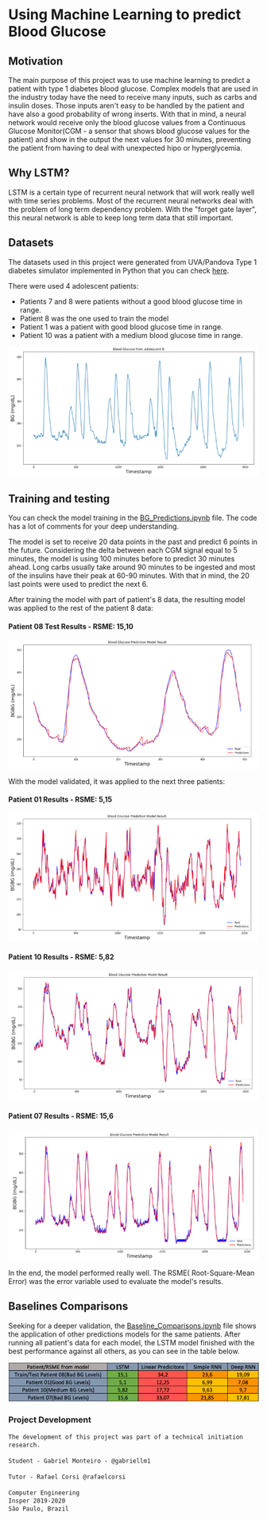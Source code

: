 # Using Machine Learning to predict Blood Glucose

## Motivation

  The main purpose of this project was to use machine learning to predict a patient with type 1 diabetes blood glucose.
Complex models that are used in the industry today have the need to receive many inputs, such as carbs and insulin doses.
Those inputs aren't easy to be handled by the patient and have also a good probability of wrong inserts. With that in mind,
a neural network would receive only the blood glucose values from a Continuous Glucose Monitor(CGM - a sensor that shows blood
glucose values for the patient) and show in the output the next values for 30 minutes, preventing the patient from having
to deal with unexpected hipo or hyperglycemia.


## Why LSTM?

LSTM is a certain type of recurrent neural network that will work really well with time series problems. Most of the recurrent
neural networks deal with the problem of long term dependency problem. With the "forget gate layer", this neural network is
able to keep long term data that still important.

## Datasets

The datasets used in this project were generated from UVA/Pandova Type 1 diabetes simulator implemented in Python that you 
can check [here](https://github.com/jxx123/simglucose).

There were used 4 adolescent patients:
  - Patients 7 and 8 were patients without a good blood glucose time in range.
  - Patient 8 was the one used to train the model
  - Patient 1 was a patient with good blood glucose time in range.
  - Patient 10 was a patient with a medium blood glucose time in range.

![alt text](https://github.com/gabriellm1/LSTM_Predicting_BloodGlucose/blob/master/imgs/BGs.png)

## Training and testing

You can check the model training in the [BG_Predictions.ipynb](https://github.com/gabriellm1/LSTM_Predicting_BloodGlucose/blob/master/BG_Predictions.ipynb) file. The code has a lot of comments for your deep understanding.

The model is set to receive 20 data points in the past and predict 6 points in the future. Considering the delta between each CGM signal equal to 5 minutes, 
the model is using 100 minutes before to predict 30 minutes ahead. Long carbs usually take around 90 minutes to be ingested and most of the insulins have their peak at 60-90 minutes. With that in mind, the 20 last points were used to predict the next 6.

After training the model with part of patient's 8 data, the resulting model was applied to the rest of the patient 8 data:

#### Patient 08 Test Results - RSME: 15,10

![alt text](https://github.com/gabriellm1/LSTM_Predicting_BloodGlucose/blob/master/imgs/test_result.png)

With the model validated, it was applied to the next three patients:

#### Patient 01 Results - RSME: 5,15

![alt text](https://github.com/gabriellm1/LSTM_Predicting_BloodGlucose/blob/master/imgs/patient01.png)

#### Patient 10 Results - RSME: 5,82

![alt text](https://github.com/gabriellm1/LSTM_Predicting_BloodGlucose/blob/master/imgs/patient10.png)

#### Patient 07 Results - RSME: 15,6

![alt text](https://github.com/gabriellm1/LSTM_Predicting_BloodGlucose/blob/master/imgs/patient07.png)


In the end, the model performed really well. The RSME( Root-Square-Mean Error) was the error variable used to evaluate the model's results.

## Baselines Comparisons

Seeking for a deeper validation, the [Baseline_Comparisons.ipynb](https://github.com/gabriellm1/LSTM_Predicting_BloodGlucose/blob/master/Baseline_Comparisons.ipynb) file shows the application of other predictions
models for the same patients. After running all patient's data for each model, the LSTM model finished with the best performance against all 
others, as you can see in the table below.

![alt text](https://github.com/gabriellm1/LSTM_Predicting_BloodGlucose/blob/master/imgs/baselines.png)


### Project Development

    The development of this project was part of a technical initiation research.

    Student - Gabriel Monteiro - @gabriellm1

    Tutor - Rafael Corsi @rafaelcorsi

    Computer Engineering 
    Insper 2019-2020
    São Paulo, Brazil
